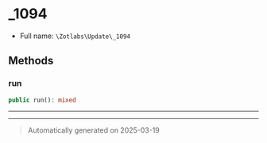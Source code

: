 
# _1094





* Full name: `\Zotlabs\Update\_1094`




## Methods


### run



```php
public run(): mixed
```












***


***
> Automatically generated on 2025-03-19
